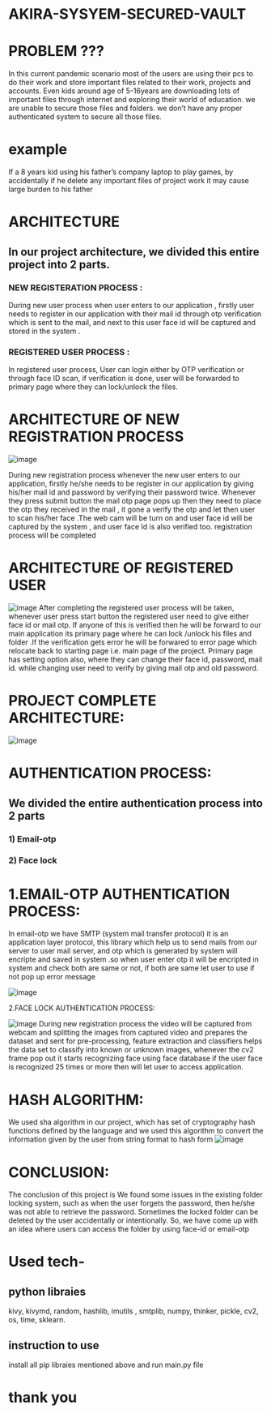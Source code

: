 
                  
# AKIRA-SYSYEM-SECURED-VAULT

# PROBLEM ???

In this current pandemic scenario most of the users are using their pcs to do their work and store important files related to their work, projects and accounts.
Even kids around age of 5-16years are downloading lots of important files through internet and exploring their world of education. 
we are unable to secure those  files and  folders. we don’t have any proper authenticated system to secure all those files. 

# example
If a 8 years kid using his father’s company laptop to play games, by accidentally if he delete any important files of project work it may cause large burden to his father 

# ARCHITECTURE
## In our project architecture, we divided this entire project into 2 parts. 
### NEW REGISTERATION PROCESS : 
During new user process when user enters to our application , firstly user needs to register in our application with their mail id through otp verification which is sent to the mail, and next to this user face id will be captured and stored in the system .
### REGISTERED USER PROCESS : 
In registered user process, User can login either by OTP verification or through face ID scan, if verification is done, user will be forwarded to primary page where they can lock/unlock the files.

# ARCHITECTURE OF NEW REGISTRATION PROCESS 

![image](https://drive.google.com/uc?export=view&id=1l3SIjEJ83i4HHWUu073OkavGJ9n4iBwZ)

During new registration process whenever the new user enters to our
application, firstly he/she needs to be register in our application by giving
his/her mail id and password by verifying their password twice. Whenever they
press submit button the mail otp page pops up then they need to place the otp
they received in the mail , it gone a verify the otp and let then user to scan
his/her face .The web cam will be turn on and user face id will be captured by
the system , and user face Id is also verified too. registration process will be
completed

# ARCHITECTURE OF REGISTERED USER 

![image](https://drive.google.com/uc?export=view&id=1B0iS6k3KXzIByRZ1acH7CQEu0s87AeLE)
After completing the registered user process will be taken, whenever user press
start button the registered user need to give either face id or mail otp. If anyone
of this is verified then he will be forward to our main application its primary
page where he can lock /unlock his files and folder .If the verification gets error
he will be forwared to error page which relocate back to starting page i.e. main
page of the project. Primary page has setting option also, where they can change
their face id, password, mail id. while changing user need to verify by giving
mail otp and old password.

# PROJECT COMPLETE ARCHITECTURE: 

![image](https://drive.google.com/uc?export=view&id=1N6GIMP_5YC9Nb67g04koFchjWZf_BGjR)

# AUTHENTICATION PROCESS:
## We divided the entire authentication process into 2 parts
### 1) Email-otp
### 2) Face lock

# 1.EMAIL-OTP AUTHENTICATION PROCESS:

In email-otp we have SMTP (system mail transfer protocol) it is an application
layer protocol, this library which help us to send mails from our server to user
mail server, and otp which is generated by system will encripte and saved in
system .so when user enter otp it will be encripted in system and check both
are same or not, if both are same let user to use if not pop up error message

![image](https://drive.google.com/uc?export=view&id=19oYIRxXOdIVBHhg7wJ8h3d0MyIdGSA-8)



2.FACE LOCK AUTHENTICATION PROCESS:

![image](https://drive.google.com/uc?export=view&id=1fWVbs4-7qbcwcNoiQK_sVZrS1nWrMNyP)
During new registration process the video will be captured from webcam and
splitting the images from captured video and prepares the dataset and sent for
pre-processing, feature extraction and classifiers helps the data set to classify
into known or unknown images, whenever the cv2 frame pop out it starts
recognizing face using face database if the user face is recognized 25 times or
more then will let user to access application.

# HASH ALGORITHM:
We used sha algorithm in our project, which has set of cryptography hash
functions defined by the language and we used this algorithm to convert the
information given by the user from string format to hash form
![image](https://drive.google.com/uc?export=view&id=1z_jAgqPrvwOyGX-Rd4rS20l2w6_U-zsp)

# CONCLUSION:
The conclusion of this project is We found some issues in the
existing folder locking system, such as when the user forgets the
password, then he/she was not able to retrieve the password.
Sometimes the locked folder can be deleted by the user accidentally
or intentionally. So, we have come up with an idea where users can
access the folder by using face-id or email-otp

# Used tech-
## python libraies
kivy,
kivymd,
random,
hashlib,
imutils ,
smtplib,
numpy, 
thinker,
pickle,
cv2,
os,
time,
sklearn.
## instruction to use 
install all pip libraies mentioned above and run main.py file 

# thank you
